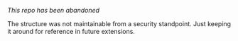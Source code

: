 *This repo has been abandoned*

The structure was not maintainable from a security standpoint. Just keeping it around for reference in future extensions. 

